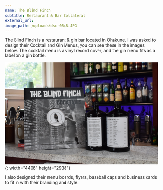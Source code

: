 ```yaml
---
name: The Blind Finch
subtitle: Restaurant & Bar Collateral
external_url:
image_path: /uploads/dsc-0548.JPG
---
```


The Blind Finch is a restaurant & gin bar located in Ohakune. I was asked to design their Cocktail and Gin Menus, you can see these in the images below. The cocktail menu is a vinyl record cover, and the gin menu fits as a label on a gin bottle.

![](/uploads/dsc-0548-1.JPG){: width="4406" height="2938"}

I also designed their menu boards, flyers, baseball caps and business cards to fit in with their branding and style.

&nbsp;
